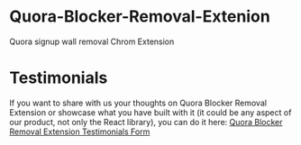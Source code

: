 # Quora-Blocker-Removal-Extenion
Quora signup wall removal Chrom Extension

# Testimonials
If you want to share with us your thoughts on Quora Blocker Removal Extension or showcase what you have built with it (it could be any aspect of our product, not only the React library), you can do it here: <a href="https://www.feedspace.io/u/zn9fdo8">Quora Blocker Removal Extension Testimonials Form</a>